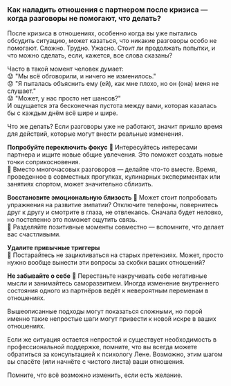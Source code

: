 
### Как наладить отношения с партнером после кризиса — когда разговоры не помогают, что делать?

После кризиса в отношениях, особенно когда вы уже пытались обсудить ситуацию, может казаться, что никакие разговоры особо не помогают. Сложно. Трудно. Ужасно. Стоит ли продолжать попытки, и что можно сделать, если, кажется, все слова сказаны?

Часто в такой момент человек думает:  
😟 "Мы всё обговорили, и ничего не изменилось."  
😟 "Я пыталась объяснить ему (ей), как мне плохо, но он (она) меня не слушает."  
😟 "Может, у нас просто нет шансов?"  
И ощущается эта бесконечная пустота между вами, которая казалась бы с каждым днём всё шире и шире.

Что же делать? Если разговоры уже не работают, значит пришло время для действий, которые могут внести реальные изменения.

**Попробуйте переключить фокус**
🔹 Интересуйтесь интересами партнера и ищите новые общие увлечения. Это поможет создать новые точки соприкосновения.  
🔹 Вместо многочасовых разговоров — делайте что-то вместе. Время, проведенное в совместных прогулках, кулинарных экспериментах или занятиях спортом, может значительно сблизить.

**Восстановите эмоциональную близость**
🔹 Может стоит попробовать упражнения на развитие эмпатии? Отключите телефоны, повернитесь друг к другу и смотрите в глаза, не отвлекаясь. Сначала будет неловко, но постепенно это поможет ощутить связь.  
🔹 Разделяйте позитивные моменты совместно — вспомните, что делает вас счастливыми.

**Удалите привычные триггеры**  
🔹 Постарайтесь не зацикливаться на старых претензиях. Может, просто нужно вообще вынести эти вопросы за скобки ваших отношений?  

**Не забывайте о себе**
🔹 Перестаньте накручивать себе негативные мысли и занимайтесь саморазвитием. Иногда изменение внутреннего состояния одного из партнёров ведёт к невероятным переменам в отношениях.

Вышеописанные подходы могут показаться сложными, но порой именно такие непростые шаги могут привести к новой искре в ваших отношениях.

Если же ситуация остается непростой и существует необходимость в профессиональной поддержке, помните, что вы всегда можете обратиться за консультацией к психологу Лене. Возможно, этим шагом вы спасёте (или начнёте с чистого листа) ваши отношения.

Помните, что всё возможно изменить, если есть желание.